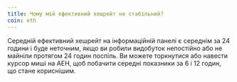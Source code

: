 ```yaml
---
title: Чому мій ефективний хешрейт не стабільний?
coin: eth
---
```


Середній ефективний хешрейт на інформаційній панелі є середнім за 24 години і буде неточним, якщо ви робили видобуток непостійно або не майніли протягом 24 годин поспіль. Ви можете торкнутися або навести курсор миші на AEH, щоб побачити середні показники за 6 і 12 годин, що стане кориснішим.
